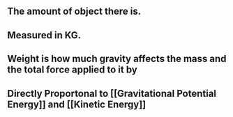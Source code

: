 ## The amount of object there is. 

## Measured in KG. 

## Weight is how much gravity affects the mass and the total force applied to it by 

## Directly Proportonal to [[Gravitational Potential Energy]] and [[Kinetic Energy]]





